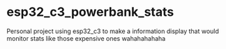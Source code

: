 # esp32_c3_powerbank_stats
Personal project using esp32_c3 to make a information display that would monitor stats like those expensive ones wahahahahaha
